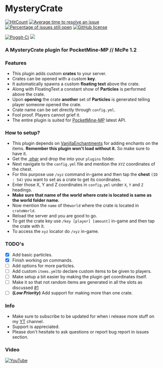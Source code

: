 # MysteryCrate
[![HitCount](http://hits.dwyl.io/JackMD/MysteryCrate.svg)](http://hits.dwyl.io/JackMD/MysteryCrate)
[![Average time to resolve an issue](http://isitmaintained.com/badge/resolution/JackMD/MysteryCrate.svg)](http://isitmaintained.com/project/JackMD/MysteryCrate "Average time to resolve an issue")
[![Percentage of issues still open](http://isitmaintained.com/badge/open/JackMD/MysteryCrate.svg)](http://isitmaintained.com/project/JackMD/MysteryCrate "Percentage of issues still open")
[![GitHub license](https://img.shields.io/github/license/JackMD/MysteryCrate.svg)](https://github.com/JackMD/MysteryCrate/blob/master/LICENSE)

[![Poggit-Ci](https://poggit.pmmp.io/ci.shield/JackMD/MysteryCrate/MysteryCrate)](https://poggit.pmmp.io/ci/JackMD/MysteryCrate/MysteryCrate)
[![](https://poggit.pmmp.io/shield.dl.total/MysteryCrate)](https://poggit.pmmp.io/p/MysteryCrate)

### A MysteryCrate plugin for PocketMine-MP // McPe 1.2
### Features
 - This plugin adds custom **crates** to your server.
 - Crates can be opened with a custom **key**.
 - It automatically spawns a custom **floating text** above the crate.
 - Along with FloatingText a constant show of **Particles** is performed above the crate.
 - Upon **opening** the crate **another** set of **Particles** is generated telling player someone opened the crate.
 - Crate name can be set directly through `config.yml`.
 - Fool proof. Players cannot grief it.
 - The entire plugin is suited for [PocketMine-MP](https://github.com/pmmp/PocketMine-MP) latest API.
### How to setup?
 - This plugin depends on [VanillaEnchantments](https://github.com/TheAz928/VanillaEnchantments) for adding enchants on the items. **Remember this plugin won't load without it.** So make sure to have it.
 - Get the [.phar](https://poggit.pmmp.io/ci/JackMD/MysteryCrate/MysteryCrate) and drop the into your `plugins` folder.
 - Next navigate to the `config.yml` file and mention the `XYZ` coordinates of the chest.
 - For this purpose use `/xyz` command in-game and then tap the **chest** `(ID : 54)` you want to set as a crate to get its coordinates.
 - Enter those X, Y and Z coordinates in `config.yml` under `X`, `Y` and `Z` headings.
 - **Make sure that name of the world where crate is located is same as the world folder name.**
 - Now mention the `name` of the`world` where the crate is located in `crateWorld`.
 - Reload the server and you are good to go.
 - To get the crate key use `/key [player] [amount]` in-game and then tap the crate with it.
 - To access the `xyz` locator do `/xyz` in-game.
### TODO's
 - [x] Add basic particles.
 - [x] Finish working on commands.
 - [ ] Add options for more particles.
 - [ ] Add custom `items.yml`to declare custom items to be given to players.
 - [ ] Make setup a bit easier by making the plugin get coordinates itself.
 - [ ] Make it so that not random items are generated in all the slots as discussed [#1](https://github.com/JackMD/MysteryCrate/issues/1)
 - [ ] **(*Low Priority*)** Add support for making more than one crate.
### Info
  - Make sure to subscribe to be updated for when i release more stuff on my [YT](https://youtu.be/x_mc-ocrdDU) channel.
  - Support is appreciated.
  - Please don't hesitate to ask questions or report bug report in issues section.
### Video
[![YouTube](https://img.youtube.com/vi/x_mc-ocrdDU/0.jpg)](https://youtu.be/x_mc-ocrdDU)
